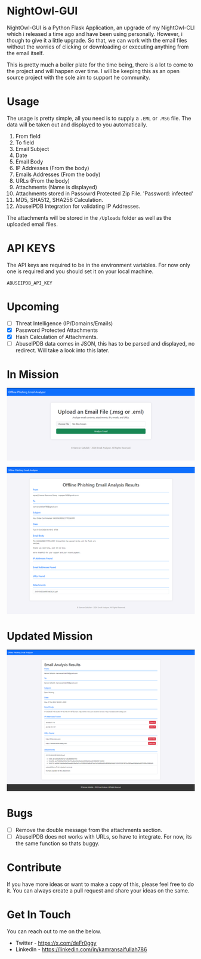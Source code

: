 # NightOwl-GUI

NightOwl-GUI is a Python Flask Application, an upgrade of my NightOwl-CLI which i released a time ago and have been using personally. However, i though to give it a little upgrade. So that, we can work with the email files without the worries of clicking or downloading or executing anything from the email itself. 

This is pretty much a boiler plate for the time being, there is a lot to come to the project and will happen over time. I will be keeping this as an open source project with the sole aim to support he community. 

# Usage 

The usage is pretty simple, all you need is to supply a `.EML` or `.MSG` file. The data will be taken out and displayed to you automatically. 

1. From field
2. To field
3. Email Subject
4. Date
5. Email Body
6. IP Addresses (From the body)
7. Emails Addresses (From the body)
8. URLs (From the body)
9. Attachments (Name is displayed)
10. Attachments stored in Passowrd Protected Zip File. 'Password: infected'
11. MD5, SHA512, SHA256 Calculation. 
12. AbuseIPDB Integration for validating IP Addresses.

The attachments will be stored in the `/Uploads` folder as well as the uploaded email files. 

# API KEYS

The API keys are required to be in the environment variables. For now only one is required and you should set it on your local machine. 

```
ABUSEIPDB_API_KEY
```

# Upcoming

- [ ] Threat Intelligence (IP/Domains/Emails)
- [X] Password Protected Attachments 
- [X] Hash Calculation of Attachments. 
- [ ] AbuseIPDB data comes in JSON, this has to be parsed and displayed, no redirect. Will take a look into this later.

# In Mission

![](/Snaps/1.png)

![](/Snaps/2.png)

# Updated Mission

![](/Snaps/3.png)

# Bugs

- [ ] Remove the double message from the attachments section.
- [ ] AbuseIPDB does not works with URLs, so have to integrate. For now, its the same function so thats buggy. 

# Contribute

If you have more ideas or want to make a copy of this, please feel free to do it. You can always create a pull request and share your ideas on the same. 

# Get In Touch

You can reach out to me on the below. 

- Twitter - https://x.com/deFr0ggy
- LinkedIn - https://linkedin.com/in/kamransaifullah786